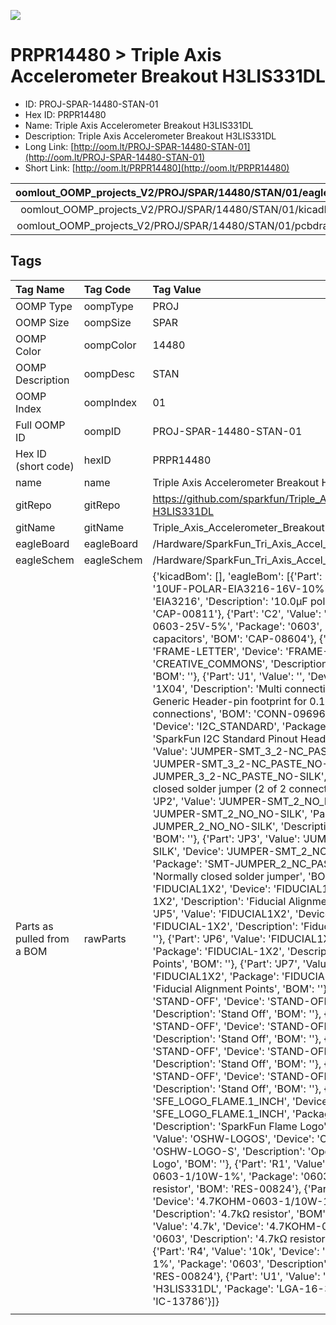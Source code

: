 


  
![][im]
# PRPR14480 > Triple Axis Accelerometer Breakout H3LIS331DL

- ID: PROJ-SPAR-14480-STAN-01
- Hex ID: PRPR14480
- Name: Triple Axis Accelerometer Breakout H3LIS331DL
- Description: Triple Axis Accelerometer Breakout H3LIS331DL
- Long Link: [http://oom.lt/PROJ-SPAR-14480-STAN-01](http://oom.lt/PROJ-SPAR-14480-STAN-01)
- Short Link: [http://oom.lt/PRPR14480](http://oom.lt/PRPR14480)
  

|oomlout_OOMP_projects_V2/PROJ/SPAR/14480/STAN/01/eagleImage.png|oomlout_OOMP_projects_V2/PROJ/SPAR/14480/STAN/01/eagleSchemImage.png|oomlout_OOMP_projects_V2/PROJ/SPAR/14480/STAN/01/kicadPcb3dFront.png|oomlout_OOMP_projects_V2/PROJ/SPAR/14480/STAN/01/kicadPcb3dBack.png|
| :---: | :---: | :---: | :---: |
|oomlout_OOMP_projects_V2/PROJ/SPAR/14480/STAN/01/kicadPcb3d.png|oomlout_OOMP_projects_V2/PROJ/SPAR/14480/STAN/01/bomBack.png|oomlout_OOMP_projects_V2/PROJ/SPAR/14480/STAN/01/bomFront.png|oomlout_OOMP_projects_V2/PROJ/SPAR/14480/STAN/01/pcbdraw.svg|
|oomlout_OOMP_projects_V2/PROJ/SPAR/14480/STAN/01/pcbdrawBack.svg||||

## Tags
  

|Tag Name|Tag Code|Tag Value|
| :--- | :--- | :--- |
|OOMP Type|oompType|PROJ|
|OOMP Size|oompSize|SPAR|
|OOMP Color|oompColor|14480|
|OOMP Description|oompDesc|STAN|
|OOMP Index|oompIndex|01|
|Full OOMP ID|oompID|PROJ-SPAR-14480-STAN-01|
|Hex ID (short code)|hexID|PRPR14480|
|name|name|Triple Axis Accelerometer Breakout H3LIS331DL|
|gitRepo|gitRepo|https://github.com/sparkfun/Triple_Axis_Accelerometer_Breakout-H3LIS331DL|
|gitName|gitName|Triple_Axis_Accelerometer_Breakout-H3LIS331DL|
|eagleBoard|eagleBoard|/Hardware/SparkFun_Tri_Axis_Accel_Breakout-H3LIS331DL.brd|
|eagleSchem|eagleSchem|/Hardware/SparkFun_Tri_Axis_Accel_Breakout-H3LIS331DL.sch|
|Parts as pulled from a BOM|rawParts|{'kicadBom': [], 'eagleBom': [{'Part': 'C1', 'Value': '10uF', 'Device': '10UF-POLAR-EIA3216-16V-10%(TANT)', 'Package': 'EIA3216', 'Description': '10.0µF polarized capacitors', 'BOM': 'CAP-00811'}, {'Part': 'C2', 'Value': '0.1uF', 'Device': '0.1UF-0603-25V-5%', 'Package': '0603', 'Description': '0.1µF ceramic capacitors', 'BOM': 'CAP-08604'}, {'Part': 'FRAME1', 'Value': 'FRAME-LETTER', 'Device': 'FRAME-LETTER', 'Package': 'CREATIVE_COMMONS', 'Description': 'Schematic Frame - Letter', 'BOM': ''}, {'Part': 'J1', 'Value': '', 'Device': 'CONN_04', 'Package': '1X04', 'Description': 'Multi connection point. Often used as Generic Header-pin footprint for 0.1 inch spaced/style header connections', 'BOM': 'CONN-09696'}, {'Part': 'J2', 'Value': '', 'Device': 'I2C_STANDARD', 'Package': '1X04', 'Description': 'SparkFun I2C Standard Pinout Header', 'BOM': ''}, {'Part': 'JP1', 'Value': 'JUMPER-SMT_3_2-NC_PASTE_NO-SILK', 'Device': 'JUMPER-SMT_3_2-NC_PASTE_NO-SILK', 'Package': 'SMT-JUMPER_3_2-NC_PASTE_NO-SILK', 'Description': 'Normally closed solder jumper (2 of 2 connections)', 'BOM': ''}, {'Part': 'JP2', 'Value': 'JUMPER-SMT_2_NO_NO-SILK', 'Device': 'JUMPER-SMT_2_NO_NO-SILK', 'Package': 'SMT-JUMPER_2_NO_NO-SILK', 'Description': 'Normally open jumper', 'BOM': ''}, {'Part': 'JP3', 'Value': 'JUMPER-SMT_2_NC_PASTE_NO-SILK', 'Device': 'JUMPER-SMT_2_NC_PASTE_NO-SILK', 'Package': 'SMT-JUMPER_2_NC_PASTE_NO-SILK', 'Description': 'Normally closed solder jumper', 'BOM': ''}, {'Part': 'JP4', 'Value': 'FIDUCIAL1X2', 'Device': 'FIDUCIAL1X2', 'Package': 'FIDUCIAL-1X2', 'Description': 'Fiducial Alignment Points', 'BOM': ''}, {'Part': 'JP5', 'Value': 'FIDUCIAL1X2', 'Device': 'FIDUCIAL1X2', 'Package': 'FIDUCIAL-1X2', 'Description': 'Fiducial Alignment Points', 'BOM': ''}, {'Part': 'JP6', 'Value': 'FIDUCIAL1X2', 'Device': 'FIDUCIAL1X2', 'Package': 'FIDUCIAL-1X2', 'Description': 'Fiducial Alignment Points', 'BOM': ''}, {'Part': 'JP7', 'Value': 'FIDUCIAL1X2', 'Device': 'FIDUCIAL1X2', 'Package': 'FIDUCIAL-1X2', 'Description': 'Fiducial Alignment Points', 'BOM': ''}, {'Part': 'JP8', 'Value': 'STAND-OFF', 'Device': 'STAND-OFF', 'Package': 'STAND-OFF', 'Description': 'Stand Off', 'BOM': ''}, {'Part': 'JP9', 'Value': 'STAND-OFF', 'Device': 'STAND-OFF', 'Package': 'STAND-OFF', 'Description': 'Stand Off', 'BOM': ''}, {'Part': 'JP10', 'Value': 'STAND-OFF', 'Device': 'STAND-OFF', 'Package': 'STAND-OFF', 'Description': 'Stand Off', 'BOM': ''}, {'Part': 'JP11', 'Value': 'STAND-OFF', 'Device': 'STAND-OFF', 'Package': 'STAND-OFF', 'Description': 'Stand Off', 'BOM': ''}, {'Part': 'LOGO1', 'Value': 'SFE_LOGO_FLAME.1_INCH', 'Device': 'SFE_LOGO_FLAME.1_INCH', 'Package': 'SFE_LOGO_FLAME_.1', 'Description': 'SparkFun Flame Logo', 'BOM': ''}, {'Part': 'LOGO2', 'Value': 'OSHW-LOGOS', 'Device': 'OSHW-LOGOS', 'Package': 'OSHW-LOGO-S', 'Description': 'Open-Source Hardware (OSHW) Logo', 'BOM': ''}, {'Part': 'R1', 'Value': '10k', 'Device': '10KOHM-0603-1/10W-1%', 'Package': '0603', 'Description': '10kΩ resistor', 'BOM': 'RES-00824'}, {'Part': 'R2', 'Value': '4.7k', 'Device': '4.7KOHM-0603-1/10W-1%', 'Package': '0603', 'Description': '4.7kΩ resistor', 'BOM': 'RES-07857'}, {'Part': 'R3', 'Value': '4.7k', 'Device': '4.7KOHM-0603-1/10W-1%', 'Package': '0603', 'Description': '4.7kΩ resistor', 'BOM': 'RES-07857'}, {'Part': 'R4', 'Value': '10k', 'Device': '10KOHM-0603-1/10W-1%', 'Package': '0603', 'Description': '10kΩ resistor', 'BOM': 'RES-00824'}, {'Part': 'U1', 'Value': 'H3LIS331DL', 'Device': 'H3LIS331DL', 'Package': 'LGA-16-3X3', 'Description': '', 'BOM': 'IC-13786'}]}|
||||



[im]: PROJ/SPAR/14480/STAN/01/kicadPcb3d_450.png

